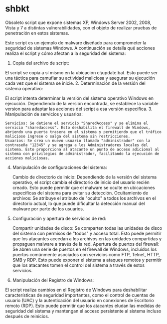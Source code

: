 # shbkt
Obsoleto script que expone sistemas XP, Windows Server 2002, 2008, Vista y 7 a distintas vulnerabilidades, con el objeto de realizar pruebas de penetración en estos sistemas.

Este script es un ejemplo de malware diseñado para comprometer la seguridad de sistemas Windows. A continuación se detalla qué acciones realiza el script y cómo afectan a la seguridad del sistema:

1. Copia del archivo de script:

El script se copia a sí mismo en la ubicación c:\update.bat. Esto puede ser una táctica para camuflar su actividad maliciosa y asegurar su ejecución cada vez que el sistema se inicie.
2. Determinación de la versión del sistema operativo:

El script intenta determinar la versión del sistema operativo Windows en ejecución. Dependiendo de la versión encontrada, se establece la variable version para adaptar las acciones del script a esa versión específica.
3. Manipulación de servicios y usuarios:

    Servicios: Se detiene el servicio "SharedAccess" y se elimina el servicio "sharedaccess". Esto deshabilita el firewall de Windows, abriendo una puerta trasera en el sistema y permitiendo que el tráfico malicioso ingrese o salga del sistema sin restricciones.
    Usuarios: Se crea un nuevo usuario llamado "administrador" con la contraseña "12345" y se agrega a los Administradores locales del sistema. Esto proporciona al atacante un punto de acceso adicional al sistema con privilegios de administrador, facilitando la ejecución de acciones maliciosas.

4. Manipulación de configuraciones del sistema:

    Cambio de directorio de inicio: Dependiendo de la versión del sistema operativo, el script cambia el directorio de inicio del usuario recién creado. Esto puede permitir que el malware se oculte en ubicaciones específicas del sistema para evitar su detección.
    Ocultamiento de archivos: Se atribuye el atributo de "oculto" a todos los archivos en el directorio actual, lo que puede dificultar la detección manual del malware por parte de los usuarios.

5. Configuración y apertura de servicios de red:

    Compartir unidades de disco: Se comparten todas las unidades de disco del sistema con permisos de "todos" y acceso total. Esto puede permitir que los atacantes accedan a los archivos en las unidades compartidas y propaguen malware a través de la red.
    Apertura de puertos del firewall: Se abren una serie de puertos en el firewall de Windows, incluidos los puertos comúnmente asociados con servicios como FTP, Telnet, HTTP, SMB y RDP. Esto puede exponer el sistema a ataques remotos y permitir que los atacantes tomen el control del sistema a través de estos servicios.

6. Manipulación del Registro de Windows:

El script realiza cambios en el Registro de Windows para deshabilitar características de seguridad importantes, como el control de cuentas de usuario (UAC) y la autenticación del usuario en conexiones de Escritorio remoto (RDP). Esto puede permitir que los atacantes eludan las medidas de seguridad del sistema y mantengan el acceso persistente al sistema incluso después de reinicios.
